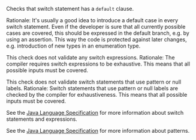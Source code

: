 <div>

Checks that switch statement has a `default` clause.

</div>

Rationale: It's usually a good idea to introduce a default case in every
switch statement. Even if the developer is sure that all currently
possible cases are covered, this should be expressed in the default
branch, e.g. by using an assertion. This way the code is protected
against later changes, e.g. introduction of new types in an enumeration
type.

This check does not validate any switch expressions. Rationale: The
compiler requires switch expressions to be exhaustive. This means that
all possible inputs must be covered.

This check does not validate switch statements that use pattern or null
labels. Rationale: Switch statements that use pattern or null labels are
checked by the compiler for exhaustiveness. This means that all possible
inputs must be covered.

See the [Java Language
Specification](https://docs.oracle.com/javase/specs/jls/se22/html/jls-15.html#jls-15.28)
for more information about switch statements and expressions.

See the [Java Language
Specification](https://docs.oracle.com/javase/specs/jls/se22/html/jls-14.html#jls-14.30)
for more information about patterns.
